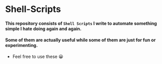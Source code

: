# Shell-Scripts


#### This repository consists of `Shell Scripts` I write to automate something simple I hate doing again and again.  
#### Some of them are actually useful while some of them are just for fun or experimenting.

- Feel free to use these 😀
